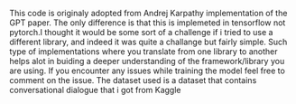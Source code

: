 This code is originaly adopted from Andrej Karpathy implementation of the GPT paper. The only difference is that this is implemeted in tensorflow not pytorch.I thought it would be some sort of a challenge
if i tried to use a different library, and indeed it was quite a challange but fairly simple. Such type of implementations where you translate from one library to another helps alot in buiding
a deeper understanding of the framework/library you are using. If you encounter any issues while training the model feel free to comment on the issue. The dataset used is a dataset that contains conversational dialogue that i got from Kaggle
